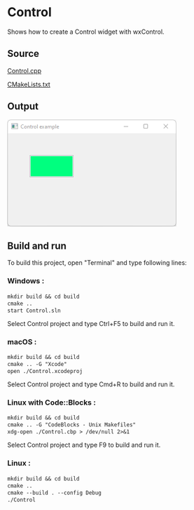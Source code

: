 # Control

Shows how to create a Control widget with wxControl.

## Source

[Control.cpp](Control.cpp)

[CMakeLists.txt](CMakeLists.txt)

## Output

![output](../../../docs/Pictures/Control.png)

## Build and run

To build this project, open "Terminal" and type following lines:

### Windows :

``` shell
mkdir build && cd build
cmake .. 
start Control.sln
```

Select Control project and type Ctrl+F5 to build and run it.

### macOS :

``` shell
mkdir build && cd build
cmake .. -G "Xcode"
open ./Control.xcodeproj
```

Select Control project and type Cmd+R to build and run it.

### Linux with Code::Blocks :

``` shell
mkdir build && cd build
cmake .. -G "CodeBlocks - Unix Makefiles"
xdg-open ./Control.cbp > /dev/null 2>&1
```

Select Control project and type F9 to build and run it.

### Linux :

``` shell
mkdir build && cd build
cmake .. 
cmake --build . --config Debug
./Control
```
